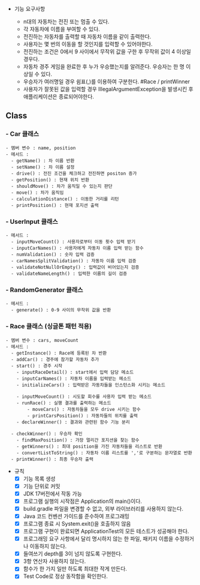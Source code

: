 - 기능 요구사항

  - n대의 자동차는 전진 또는 멈출 수 있다. 
  - 각 자동차에 이름을 부여할 수 있다. 
  - 전진하는 자동차를 출력할 때 자동차 이름을 같이 출력한다. 
  - 사용자는 몇 번의 이동을 할 것인지를 입력할 수 있어야한다.
  - 전진하는 조건은 0에서 9 사이에서 무작위 값을 구한 후 무작위 값이 4 이상일 경우다. 
  - 자동차 경주 게임을 완료한 후 누가 우승했는지를 알려준다. 우승자는 한 명 이상일 수 있다.  
  - 우승자가 여러명일 경우 쉼표(,)를 이용하여 구분한다. #Race / printWinner
  - 사용자가 잘못된 값을 입력할 경우 IllegalArgumentException을 발생시킨 후 애플리케이션은 종료되어야한다.

## Class
### - Car 클래스
    - 멤버 변수 : name, position
    - 메서드 :
      - getName() : 차 이름 반환
      - setName() : 차 이름 설정
      - drive() : 전진 조건을 체크하고 전진하면 positon 증가
      - getPosition() : 현재 위치 반환
      - shouldMove() : 차가 움직일 수 있는지 판단
      - move() : 차가 움직임
      - calculationDistance() : 이동한 거리를 리턴
      - printPosition() : 현재 포지션 출력

### - UserInput 클래스 
    - 메서드 : 
      - inputMoveCount() : 사용자로부터 이동 횟수 입력 받기
      - inputCarNames() : 사용자에게 자동차 이름 입력 받는 함수
      - numValidation() : 숫자 입력 검증
      - carNamesSplitValidation() : 자동차 이름 입력 검증
      - validateNotNullOrEmpty() : 입력값이 비어있는지 검증
      - validateNameLength() : 입력한 이름의 길이 검증

### - RandomGenerator 클래스
    - 메서드 : 
      - generate() : 0-9 사이의 무작위 값을 반환

### - Race 클래스 (싱글톤 패턴 적용)
    - 멤버 변수 : cars, moveCount
    - 메서드 : 
      - getInstance() : Race에 등록된 차 반환
      - addCar() : 경주에 참가할 자동차 추가
      - start() : 경주 시작
        - inputRaceDetail() : start에서 입력 담당 메소드
        - inputCarNames() : 자동차 이름을 입력받는 메소드
        - initializeCars() : 입력받은 자동차들을 인스턴스화 시키는 메소드
        
        - inputMoveCount() : 시도할 회수를 사용자 입력 받는 메소드
        - runRace() : 실행 결과를 출력하는 메소드
            - moveCars() : 자동차들을 모두 drive 시키는 함수
            - printCarsPosition() : 자동차들의 위치를 출력
        - declareWinner() : 결과와 관련된 함수 기능 분리

      - checkWinner() : 우승자 확인
        - findMaxPosition() : 가장 멀리간 포지션을 찾는 함수
        - getWinners() : 최대 position을 가진 자동차들을 리스트로 반환
        - convertListToString() : 자동차 이름 리스트를 ','로 구분하는 문자열로 반환
      - printWinner() : 최종 우승자 출력
        

 - 규칙
   - [x] 기능 목록 생성
    - [x] 기능 단위로 커밋
   - [X] JDK 17버전에서 작동 가능
    - [X] 프로그램 실행의 시작점은 Application의 main()이다.
   - [X] build.gradle 파일을 변경할 수 없고, 외부 라이브러리를 사용하지 않는다.
    - [X] Java 코드 컨벤션 가이드를 준수하여 프로그래밍
   - [X] 프로그램 종료 시 System.exit()을 호출하지 않음
    - [x] 프로그램 구현이 완료되면 ApplicationTest의 모든 테스트가 성공해야 한다.
   - [x] 프로그래밍 요구 사항에서 달리 명시하지 않는 한 파일, 패키지 이름을 수정하거나 이동하지 않는다.
    - [X] 들여쓰기 depth를 3이 넘지 않도록 구현한다.
   - [X] 3항 연산자 사용하지 않는다.
    - [X] 함수가 한 가지 일만 하도록 최대한 작게 만든다.
    - [x] Test Code로 정상 동작함을 확인한다.
